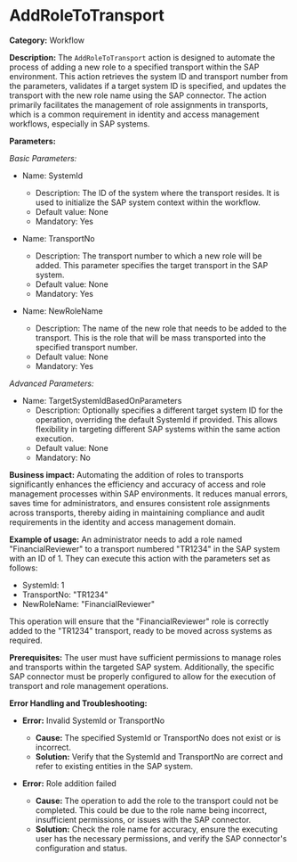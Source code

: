 # AddRoleToTransport

**Category:** Workflow

**Description:** The `AddRoleToTransport` action is designed to automate the process of adding a new role to a specified transport within the SAP environment. This action retrieves the system ID and transport number from the parameters, validates if a target system ID is specified, and updates the transport with the new role name using the SAP connector. The action primarily facilitates the management of role assignments in transports, which is a common requirement in identity and access management workflows, especially in SAP systems.

**Parameters:**

_Basic Parameters:_

- Name: SystemId
  - Description: The ID of the system where the transport resides. It is used to initialize the SAP system context within the workflow.
  - Default value: None
  - Mandatory: Yes

- Name: TransportNo
  - Description: The transport number to which a new role will be added. This parameter specifies the target transport in the SAP system.
  - Default value: None
  - Mandatory: Yes

- Name: NewRoleName
  - Description: The name of the new role that needs to be added to the transport. This is the role that will be mass transported into the specified transport number.
  - Default value: None
  - Mandatory: Yes

_Advanced Parameters:_

- Name: TargetSystemIdBasedOnParameters
  - Description: Optionally specifies a different target system ID for the operation, overriding the default SystemId if provided. This allows flexibility in targeting different SAP systems within the same action execution.
  - Default value: None
  - Mandatory: No

**Business impact:** Automating the addition of roles to transports significantly enhances the efficiency and accuracy of access and role management processes within SAP environments. It reduces manual errors, saves time for administrators, and ensures consistent role assignments across transports, thereby aiding in maintaining compliance and audit requirements in the identity and access management domain.

**Example of usage:** An administrator needs to add a role named "FinancialReviewer" to a transport numbered "TR1234" in the SAP system with an ID of 1. They can execute this action with the parameters set as follows:

- SystemId: 1
- TransportNo: "TR1234"
- NewRoleName: "FinancialReviewer"
  
This operation will ensure that the "FinancialReviewer" role is correctly added to the "TR1234" transport, ready to be moved across systems as required.

**Prerequisites:** The user must have sufficient permissions to manage roles and transports within the targeted SAP system. Additionally, the specific SAP connector must be properly configured to allow for the execution of transport and role management operations.

**Error Handling and Troubleshooting:**

- **Error:** Invalid SystemId or TransportNo
  - **Cause:** The specified SystemId or TransportNo does not exist or is incorrect.
  - **Solution:** Verify that the SystemId and TransportNo are correct and refer to existing entities in the SAP system.

- **Error:** Role addition failed
  - **Cause:** The operation to add the role to the transport could not be completed. This could be due to the role name being incorrect, insufficient permissions, or issues with the SAP connector.
  - **Solution:** Check the role name for accuracy, ensure the executing user has the necessary permissions, and verify the SAP connector's configuration and status.
